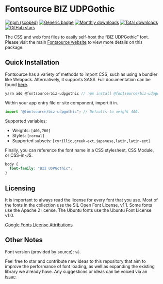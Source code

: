 # Fontsource BIZ UDPGothic

[![npm (scoped)](https://img.shields.io/npm/v/@fontsource/biz-udpgothic?color=brightgreen)](https://www.npmjs.com/package/@fontsource/biz-udpgothic) [![Generic badge](https://img.shields.io/badge/fontsource-passing-brightgreen)](https://github.com/fontsource/fontsource) [![Monthly downloads](https://badgen.net/npm/dm/@fontsource/biz-udpgothic)](https://github.com/fontsource/fontsource) [![Total downloads](https://badgen.net/npm/dt/@fontsource/biz-udpgothic)](https://github.com/fontsource/fontsource) [![GitHub stars](https://img.shields.io/github/stars/fontsource/fontsource.svg?style=social&label=Star)](https://github.com/fontsource/fontsource/stargazers)

The CSS and web font files to easily self-host the “BIZ UDPGothic” font. Please visit the main [Fontsource website](https://fontsource.org/fonts/biz-udpgothic) to view more details on this package.

## Quick Installation

Fontsource has a variety of methods to import CSS, such as using a bundler like Webpack. Alternatively, it supports SASS. Full documentation can be found [here](https://fontsource.org/docs/introduction).

```javascript
yarn add @fontsource/biz-udpgothic // npm install @fontsource/biz-udpgothic
```

Within your app entry file or site component, import it in.

```javascript
import "@fontsource/biz-udpgothic"; // Defaults to weight 400.
```

Supported variables:

- Weights: `[400,700]`
- Styles: `[normal]`
- Supported subsets: `[cyrillic,greek-ext,japanese,latin,latin-ext]`

Finally, you can reference the font name in a CSS stylesheet, CSS Module, or CSS-in-JS.

```css
body {
  font-family: "BIZ UDPGothic";
}
```

## Licensing

It is important to always read the license for every font that you use.
Most of the fonts in the collection use the SIL Open Font License, v1.1. Some fonts use the Apache 2 license. The Ubuntu fonts use the Ubuntu Font License v1.0.

[Google Fonts License Attributions](https://fonts.google.com/attribution)

## Other Notes

Font version (provided by source): `v8`.

Feel free to star and contribute new ideas to this repository that aim to improve the performance of font loading, as well as expanding the existing library we already have. Any suggestions or ideas can be voiced via an [issue](https://github.com/fontsource/fontsource/issues).
